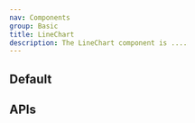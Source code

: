 ```yaml
---
nav: Components
group: Basic
title: LineChart
description: The LineChart component is ....
---
```


## Default

<code src="./demos/index.tsx" nopadding></code>

## APIs

<API></API>
